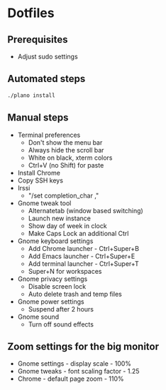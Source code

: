 # Dotfiles

## Prerequisites

 - Adjust sudo settings

## Automated steps

~~~ bash
./plano install
~~~

## Manual steps

 - Terminal preferences
   - Don't show the menu bar
   - Always hide the scroll bar
   - White on black, xterm colors
   - Ctrl+V (no Shift) for paste
 - Install Chrome
 - Copy SSH keys
 - Irssi
   - "/set completion_char ,"
 - Gnome tweak tool
   - Alternatetab (window based switching)
   - Launch new instance
   - Show day of week in clock
   - Make Caps Lock an additional Ctrl
 - Gnome keyboard settings
   - Add Chrome launcher - Ctrl+Super+B
   - Add Emacs launcher - Ctrl+Super+E
   - Add terminal launcher - Ctrl+Super+T
   - Super+N for workspaces
 - Gnome privacy settings
   - Disable screen lock
   - Auto delete trash and temp files
 - Gnome power settings
   - Suspend after 2 hours
 - Gnome sound
   - Turn off sound effects

## Zoom settings for the big monitor

 - Gnome settings - display scale - 100%
 - Gnome tweaks - font scaling factor - 1.25
 - Chrome - default page zoom - 110%
